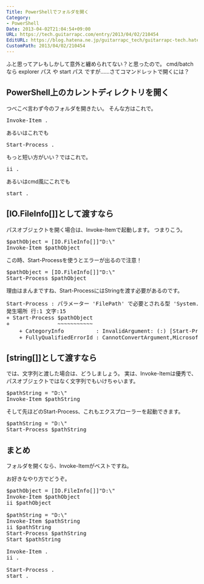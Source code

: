 ```yaml
---
Title: PowerShellでフォルダを開く
Category:
- PowerShell
Date: 2013-04-02T21:04:54+09:00
URL: https://tech.guitarrapc.com/entry/2013/04/02/210454
EditURL: https://blog.hatena.ne.jp/guitarrapc_tech/guitarrapc-tech.hatenablog.com/atom/entry/11696248318757675644
CustomPath: 2013/04/02/210454
---
```


ふと思ってアレもしかして意外と纏められてない？と思ったので。
cmd/batchなら explorer パス や start パス ですが……さてコマンドレットで開くには？



<h2>PowerShell上のカレントディレクトリを開く</h2>
つべこべ言わず今のフォルダを開きたい。
そんな方はこれで。
<pre class="brush: powershell">
Invoke-Item .
</pre>

あるいはこれでも
<pre class="brush: powershell">
Start-Process .
</pre>

もっと短い方がいい？ではこれで。
<pre class="brush: powershell">
ii .
</pre>

あるいはcmd風にこれでも
<pre class="brush: powershell">
start .
</pre>

<h2>[IO.FileInfo[]]として渡すなら</h2>
パスオブジェクトを開く場合は、Invoke-Itemで起動します。
つまりこう。
<pre class="brush: powershell">
$pathObject = [IO.FileInfo[]]&quot;D:\&quot;
Invoke-Item $pathObject
</pre>

この時、Start-Processを使うとエラーが出るので注意！
<pre class="brush: powershell">
$pathObject = [IO.FileInfo[]]&quot;D:\&quot;
Start-Process $pathObject
</pre>

理由はまんまですね、Start-ProcessにはStringを渡す必要があるのです。
<pre class="brush: powershell">
Start-Process : パラメーター 'FilePath' で必要とされる型 'System.String' に 'System.IO.FileInfo[]' を変換できません。指定されたメソッドはサポートされていません。
発生場所 行:1 文字:15
+ Start-Process $pathObject
+               ~~~~~~~~~~~
    + CategoryInfo          : InvalidArgument: (:) [Start-Process]、ParameterBindingException
    + FullyQualifiedErrorId : CannotConvertArgument,Microsoft.PowerShell.Commands.StartProcessCommand
</pre>

<h2>[string[]]として渡すなら</h2>
では、文字列と渡した場合は、どうしましょう。
実は、Invoke-Itemは優秀で、パスオブジェクトではなく文字列でもいけちゃいます。
<pre class="brush: powershell">
$pathString = &quot;D:\&quot;
Invoke-Item $pathString
</pre>

そして先ほどのStart-Process、これもエクスプローラーを起動できます。
<pre class="brush: powershell">
$pathString = &quot;D:\&quot;
Start-Process $pathString
</pre>


<h2>まとめ</h2>
フォルダを開くなら、Invoke-Itemがベストですね。

お好きなやり方でどうぞ。
<pre class="brush: powershell">
$pathObject = [IO.FileInfo[]]&quot;D:\&quot;
Invoke-Item $pathObject
ii $pathObject

$pathString = &quot;D:\&quot;
Invoke-Item $pathString
ii $pathString
Start-Process $pathString
Start $pathString

Invoke-Item .
ii .

Start-Process .
start .
</pre>
